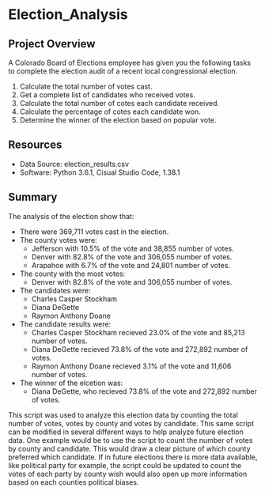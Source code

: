 # Election_Analysis

## Project Overview
A Colorado Board of Elections employee has given you the following tasks to complete the election audit of a recent local congressional election.

1. Calculate the total number of votes cast.
2. Get a complete list of candidates who received votes.
3. Calculate the total number of cotes each candidate received.
4. Calculate the percentage of cotes each candidate won. 
5. Determine the winner of the election based on popular vote.

## Resources
- Data Source: election_results.csv
- Software: Python 3.6.1, Cisual Studio Code, 1.38.1

## Summary
The analysis of the election show that:
- There were 369,711 votes cast in the election.
- The county votes were:
    - Jefferson with 10.5% of the vote and 38,855 number of votes. 
    - Denver with 82.8% of the vote and 306,055 number of votes. 
    - Arapahoe with 6.7% of the vote and 24,801 number of votes. 
- The county with the most votes:
    - Denver with 82.8% of the vote and 306,055 number of votes. 
- The candidates were:
    - Charles Casper Stockham
    - Diana DeGette
    - Raymon Anthony Doane
- The candidate results were:
    - Charles Casper Stockham recieved 23.0% of the vote and 85,213 number of votes.
    - Diana DeGette recieved 73.8% of the vote and 272,892 number of votes.
    - Raymon Anthony Doane recieved 3.1% of the vote and 11,606 number of votes.
- The winner of the elcetion was:
    - Diana DeGette, who recieved 73.8% of the vote and 272,892 number of votes.

This script was used to analyze this election data by counting the total number of votes, votes by county and votes by candidate. This same script can be modified in several different ways to help analyze future election data. One example would be to use the script to count the number of votes by county and candidate. This would draw a clear picture of which county preferred which candidate. If in future elections there is more data available, like political party for example, the script could be updated to count the votes of each party by county wish would also open up more information based on each counties political biases.
